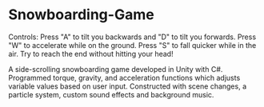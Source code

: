 # Snowboarding-Game

Controls:
Press "A" to tilt you backwards and "D" to tilt you forwards. 
Press "W" to accelerate while on the ground.
Press "S" to fall quicker while in the air.
Try to reach the end without hitting your head!

A side-scrolling snowboarding game developed in Unity with C#. 
Programmed torque, gravity, and acceleration functions which adjusts variable values based on user input. 
Constructed with scene changes, a particle system, custom sound effects and background music.
